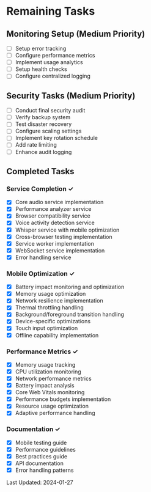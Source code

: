 # Remaining Tasks

## Monitoring Setup (Medium Priority)

- [ ] Setup error tracking
- [ ] Configure performance metrics
- [ ] Implement usage analytics
- [ ] Setup health checks
- [ ] Configure centralized logging

## Security Tasks (Medium Priority)

- [ ] Conduct final security audit
- [ ] Verify backup system
- [ ] Test disaster recovery
- [ ] Configure scaling settings
- [ ] Implement key rotation schedule
- [ ] Add rate limiting
- [ ] Enhance audit logging

## Completed Tasks

### Service Completion ✓

- [x] Core audio service implementation
- [x] Performance analyzer service
- [x] Browser compatibility service
- [x] Voice activity detection service
- [x] Whisper service with mobile optimization
- [x] Cross-browser testing implementation
- [x] Service worker implementation
- [x] WebSocket service implementation
- [x] Error handling service

### Mobile Optimization ✓

- [x] Battery impact monitoring and optimization
- [x] Memory usage optimization
- [x] Network resilience implementation
- [x] Thermal throttling handling
- [x] Background/foreground transition handling
- [x] Device-specific optimizations
- [x] Touch input optimization
- [x] Offline capability implementation

### Performance Metrics ✓

- [x] Memory usage tracking
- [x] CPU utilization monitoring
- [x] Network performance metrics
- [x] Battery impact analysis
- [x] Core Web Vitals monitoring
- [x] Performance budgets implementation
- [x] Resource usage optimization
- [x] Adaptive performance handling

### Documentation ✓

- [x] Mobile testing guide
- [x] Performance guidelines
- [x] Best practices guide
- [x] API documentation
- [x] Error handling patterns

Last Updated: 2024-01-27
